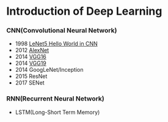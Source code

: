 # Introduction of Deep Learning

### CNN(Convolutional Neural Network)
* 1998 [LeNet5 Hello World in CNN](https://github.com/DonghaoQiao/Machine-Learning/blob/master/Deep%20Learning/Keras_LeNet5.py)  
* 2012 [AlexNet](https://github.com/DonghaoQiao/Machine-Learning/blob/master/Deep%20Learning/Keras_AlexNet.py)  
* 2014 [VGG16](https://github.com/DonghaoQiao/Machine-Learning/blob/master/Deep%20Learning/Keras_VGG16.py)  
* 2014 [VGG19](https://github.com/DonghaoQiao/Machine-Learning/blob/master/Deep%20Learning/Keras_VGG19.py)  
* 2014 GoogLeNet/Inception  
* 2015 ResNet  
* 2017 SENet  

### RNN(Recurrent Neural Network)
* LSTM(Long-Short Term Memory)
